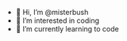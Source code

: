- 👋 Hi, I’m @misterbush
- 👀 I’m interested in coding
- 🌱 I’m currently learning to code

<!---
misterbush/misterbush is a ✨ special ✨ repository because its `README.md` (this file) appears on your GitHub profile.
You can click the Preview link to take a look at your changes.
--->

